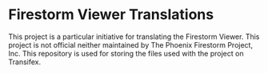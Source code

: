 # Firestorm Viewer Translations
This project is a particular initiative for translating the Firestorm Viewer. This project is not official neither maintained by The Phoenix Firestorm Project, Inc. This repository is used for storing the files used with the project on Transifex.
